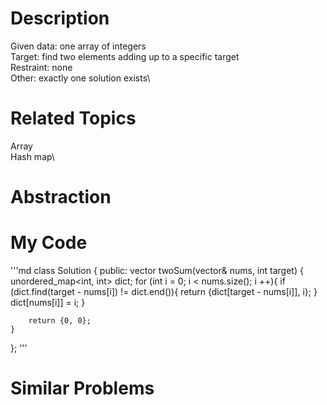 Description
================
Given data: one array of integers\
Target: find two elements adding up to a specific target\
Restraint: none\
Other: exactly one solution exists\

Related Topics
================
Array\
Hash map\

Abstraction
================

My Code
================
'''md
class Solution {
public:
    vector<int> twoSum(vector<int>& nums, int target) {
        unordered_map<int, int> dict;
        for (int i = 0; i < nums.size(); i ++){
            if (dict.find(target - nums[i]) != dict.end()){
                return {dict[target - nums[i]], i};
            }
            dict[nums[i]] = i;
        }
        
        return {0, 0};
    }
};
'''

Similar Problems
===============